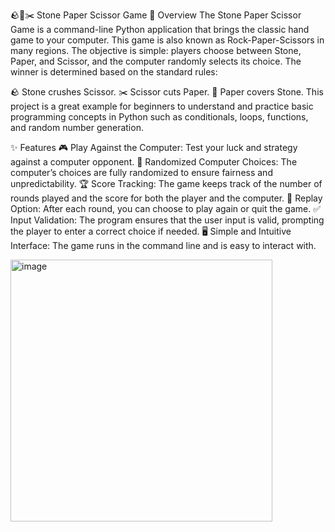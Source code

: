 🪨📄✂️ Stone Paper Scissor Game
📝 Overview
The Stone Paper Scissor Game is a command-line Python application that brings the classic hand game to your computer. This game is also known as Rock-Paper-Scissors in many regions. The objective is simple: players choose between Stone, Paper, and Scissor, and the computer randomly selects its choice. The winner is determined based on the standard rules:

🪨 Stone crushes Scissor.
✂️ Scissor cuts Paper.
📄 Paper covers Stone.
This project is a great example for beginners to understand and practice basic programming concepts in Python such as conditionals, loops, functions, and random number generation.

✨ Features
🎮 Play Against the Computer: Test your luck and strategy against a computer opponent.
🤖 Randomized Computer Choices: The computer’s choices are fully randomized to ensure fairness and unpredictability.
🏆 Score Tracking: The game keeps track of the number of rounds played and the score for both the player and the computer.
🔄 Replay Option: After each round, you can choose to play again or quit the game.
✅ Input Validation: The program ensures that the user input is valid, prompting the player to enter a correct choice if needed.
🖥️ Simple and Intuitive Interface: The game runs in the command line and is easy to interact with.

<img width="419" alt="image" src="https://github.com/user-attachments/assets/84696ee7-f2ca-4f04-b8b9-6b5931399d19">

